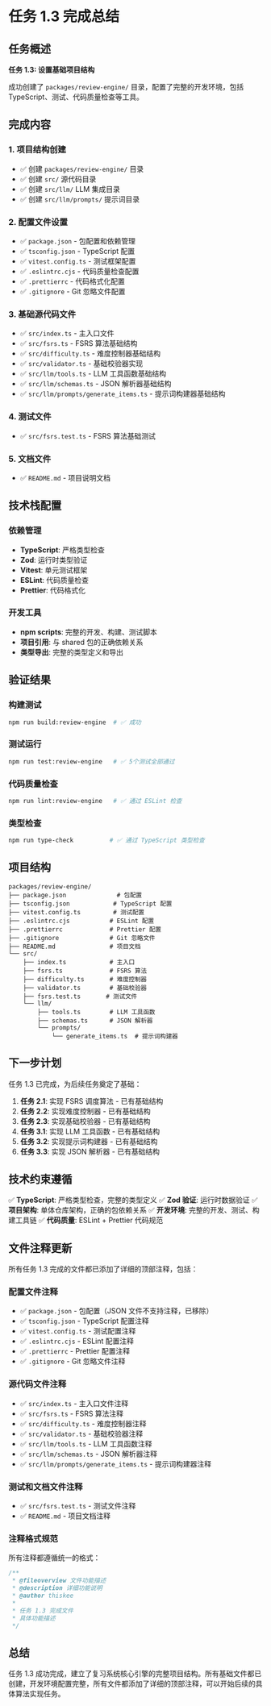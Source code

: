 # 任务 1.3 完成总结

## 任务概述

**任务 1.3: 设置基础项目结构**

成功创建了 `packages/review-engine/` 目录，配置了完整的开发环境，包括 TypeScript、测试、代码质量检查等工具。

## 完成内容

### 1. 项目结构创建
- ✅ 创建 `packages/review-engine/` 目录
- ✅ 创建 `src/` 源代码目录
- ✅ 创建 `src/llm/` LLM 集成目录
- ✅ 创建 `src/llm/prompts/` 提示词目录

### 2. 配置文件设置
- ✅ `package.json` - 包配置和依赖管理
- ✅ `tsconfig.json` - TypeScript 配置
- ✅ `vitest.config.ts` - 测试框架配置
- ✅ `.eslintrc.cjs` - 代码质量检查配置
- ✅ `.prettierrc` - 代码格式化配置
- ✅ `.gitignore` - Git 忽略文件配置

### 3. 基础源代码文件
- ✅ `src/index.ts` - 主入口文件
- ✅ `src/fsrs.ts` - FSRS 算法基础结构
- ✅ `src/difficulty.ts` - 难度控制器基础结构
- ✅ `src/validator.ts` - 基础校验器实现
- ✅ `src/llm/tools.ts` - LLM 工具函数基础结构
- ✅ `src/llm/schemas.ts` - JSON 解析器基础结构
- ✅ `src/llm/prompts/generate_items.ts` - 提示词构建器基础结构

### 4. 测试文件
- ✅ `src/fsrs.test.ts` - FSRS 算法基础测试

### 5. 文档文件
- ✅ `README.md` - 项目说明文档

## 技术栈配置

### 依赖管理
- **TypeScript**: 严格类型检查
- **Zod**: 运行时类型验证
- **Vitest**: 单元测试框架
- **ESLint**: 代码质量检查
- **Prettier**: 代码格式化

### 开发工具
- **npm scripts**: 完整的开发、构建、测试脚本
- **项目引用**: 与 shared 包的正确依赖关系
- **类型导出**: 完整的类型定义和导出

## 验证结果

### 构建测试
```bash
npm run build:review-engine  # ✅ 成功
```

### 测试运行
```bash
npm run test:review-engine   # ✅ 5个测试全部通过
```

### 代码质量检查
```bash
npm run lint:review-engine   # ✅ 通过 ESLint 检查
```

### 类型检查
```bash
npm run type-check          # ✅ 通过 TypeScript 类型检查
```

## 项目结构

```
packages/review-engine/
├── package.json              # 包配置
├── tsconfig.json            # TypeScript 配置
├── vitest.config.ts         # 测试配置
├── .eslintrc.cjs           # ESLint 配置
├── .prettierrc             # Prettier 配置
├── .gitignore              # Git 忽略文件
├── README.md               # 项目文档
└── src/
    ├── index.ts            # 主入口
    ├── fsrs.ts             # FSRS 算法
    ├── difficulty.ts       # 难度控制器
    ├── validator.ts        # 基础校验器
    ├── fsrs.test.ts       # 测试文件
    └── llm/
        ├── tools.ts        # LLM 工具函数
        ├── schemas.ts      # JSON 解析器
        └── prompts/
            └── generate_items.ts  # 提示词构建器
```

## 下一步计划

任务 1.3 已完成，为后续任务奠定了基础：

1. **任务 2.1**: 实现 FSRS 调度算法 - 已有基础结构
2. **任务 2.2**: 实现难度控制器 - 已有基础结构
3. **任务 2.3**: 实现基础校验器 - 已有基础结构
4. **任务 3.1**: 实现 LLM 工具函数 - 已有基础结构
5. **任务 3.2**: 实现提示词构建器 - 已有基础结构
6. **任务 3.3**: 实现 JSON 解析器 - 已有基础结构

## 技术约束遵循

✅ **TypeScript**: 严格类型检查，完整的类型定义
✅ **Zod 验证**: 运行时数据验证
✅ **项目架构**: 单体仓库架构，正确的包依赖关系
✅ **开发环境**: 完整的开发、测试、构建工具链
✅ **代码质量**: ESLint + Prettier 代码规范

## 文件注释更新

所有任务 1.3 完成的文件都已添加了详细的顶部注释，包括：

### 配置文件注释
- ✅ `package.json` - 包配置（JSON 文件不支持注释，已移除）
- ✅ `tsconfig.json` - TypeScript 配置注释
- ✅ `vitest.config.ts` - 测试配置注释
- ✅ `.eslintrc.cjs` - ESLint 配置注释
- ✅ `.prettierrc` - Prettier 配置注释
- ✅ `.gitignore` - Git 忽略文件注释

### 源代码文件注释
- ✅ `src/index.ts` - 主入口文件注释
- ✅ `src/fsrs.ts` - FSRS 算法注释
- ✅ `src/difficulty.ts` - 难度控制器注释
- ✅ `src/validator.ts` - 基础校验器注释
- ✅ `src/llm/tools.ts` - LLM 工具函数注释
- ✅ `src/llm/schemas.ts` - JSON 解析器注释
- ✅ `src/llm/prompts/generate_items.ts` - 提示词构建器注释

### 测试和文档文件注释
- ✅ `src/fsrs.test.ts` - 测试文件注释
- ✅ `README.md` - 项目文档注释

### 注释格式规范
所有注释都遵循统一的格式：
```typescript
/**
 * @fileoverview 文件功能描述
 * @description 详细功能说明
 * @author thiskee
 * 
 * 任务 1.3 完成文件
 * 具体功能描述
 */
```

## 总结

任务 1.3 成功完成，建立了复习系统核心引擎的完整项目结构。所有基础文件都已创建，开发环境配置完整，所有文件都添加了详细的顶部注释，可以开始后续的具体算法实现任务。 